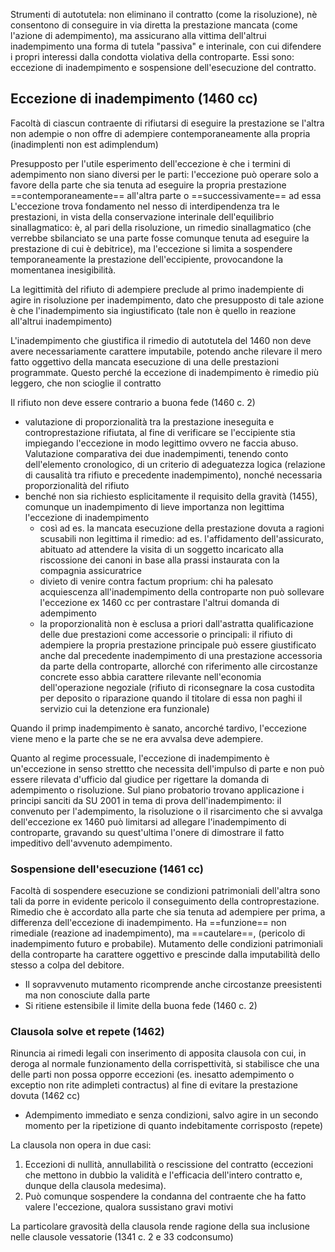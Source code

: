 Strumenti di autotutela: non eliminano il contratto (come la risoluzione), nè consentono di conseguire in via diretta la prestazione mancata (come l'azione di adempimento), ma assicurano alla vittima dell'altrui inadempimento una forma di tutela "passiva" e interinale, con cui difendere i propri interessi dalla condotta violativa della controparte. Essi sono: eccezione di inadempimento e sospensione dell'esecuzione del contratto.

## Eccezione di inadempimento (1460 cc)
Facoltà di ciascun contraente di rifiutarsi di eseguire la prestazione se l'altra non adempie o non offre di adempiere contemporaneamente alla propria (inadimplenti non est adimplendum)

Presupposto per l'utile esperimento dell'eccezione è che i termini di adempimento non siano diversi per le parti: l'eccezione può operare solo a favore della parte che sia tenuta ad eseguire la propria prestazione ==contemporaneamente== all'altra parte o ==successivamente== ad essa
L'eccezione trova fondamento nel nesso di interdipendenza tra le prestazioni, in vista della conservazione interinale dell'equilibrio sinallagmatico: è, al pari della risoluzione, un rimedio sinallagmatico (che verrebbe sbilanciato se una parte fosse comunque tenuta ad eseguire la prestazione di cui è debitrice), ma l'eccezione si limita a sospendere temporaneamente la prestazione dell'eccipiente, provocandone la momentanea inesigibilità.

La legittimità del rifiuto di adempiere preclude al primo inadempiente di agire in risoluzione  per inadempimento, dato che presupposto di tale azione è che l'inadempimento sia ingiustificato (tale non è quello in reazione all'altrui inadempimento)

L'inadempimento che giustifica il rimedio di autotutela del 1460 non deve avere necessariamente carattere imputabile, potendo anche rilevare il mero fatto oggettivo della mancata esecuzione di una delle prestazioni programmate. Questo perché la eccezione di inadempimento è rimedio più leggero, che non scioglie il contratto

Il rifiuto non deve essere contrario a buona fede (1460 c. 2)
- valutazione di proporzionalità tra la prestazione ineseguita e controprestazione rifiutata, al fine di verificare se l'eccipiente stia impiegando l'eccezione in modo legittimo ovvero ne faccia abuso. Valutazione comparativa dei due inadempimenti, tenendo conto dell'elemento cronologico, di un criterio di adeguatezza logica (relazione di causalità tra rifiuto e precedente inadempimento), nonché necessaria proporzionalità del rifiuto
- benché non sia richiesto esplicitamente il requisito della gravità (1455), comunque un inadempimento di lieve importanza non legittima l'eccezione di inadempimento
	- così ad es. la mancata esecuzione della prestazione dovuta a ragioni scusabili non legittima il rimedio: ad es. l'affidamento dell'assicurato, abituato ad attendere la visita di un soggetto incaricato alla riscossione dei canoni in base alla prassi instaurata con la compagnia assicuratrice
	- divieto di venire contra factum proprium: chi ha palesato acquiescenza all'inadempimento della controparte non può sollevare l'eccezione ex 1460 cc per contrastare l'altrui domanda di adempimento
	- la proporzionalità non è esclusa a priori dall'astratta qualificazione delle due prestazioni come accessorie o principali: il rifiuto di adempiere la propria prestazione principale può essere giustificato anche dal precedente inadempimento di una prestazione accessoria da parte della controparte, allorché con riferimento alle circostanze concrete esso abbia carattere rilevante nell'economia dell'operazione negoziale (rifiuto di riconsegnare la cosa custodita per deposito o riparazione quando il titolare di essa non paghi il servizio cui la detenzione era funzionale)

Quando il primp inadempimento è sanato, ancorché tardivo, l'eccezione viene meno e la parte che se ne era avvalsa deve adempiere.

Quanto al regime processuale, l'eccezione di inadempimento è un'eccezione in senso strettto che necessita dell'impulso di parte e non può essere rilevata d'ufficio dal giudice per rigettare la domanda di adempimento o risoluzione. Sul piano probatorio trovano applicazione i principi sanciti da SU 2001 in tema di prova dell'inadempimento: il convenuto per l'adempimento, la risoluzione o il risarcimento che si avvalga dell'eccezione ex 1460 può limitarsi ad allegare l'inadempimento di controparte, gravando su quest'ultima l'onere di dimostrare il fatto impeditivo dell'avvenuto adempimento.

### Sospensione dell'esecuzione (1461 cc)
Facoltà di sospendere esecuzione se condizioni patrimoniali dell'altra sono tali da porre in evidente pericolo il conseguimento della controprestazione.
Rimedio che è accordato alla parte che sia tenuta ad adempiere per prima, a differenza dell'eccezione di inadempimento. Ha ==funzione== non rimediale (reazione ad inadempimento), ma ==cautelare==, (pericolo di inadempimento futuro e probabile). Mutamento delle condizioni patrimoniali della controparte ha carattere oggettivo e prescinde dalla imputabilità dello stesso a colpa del debitore. 
- Il sopravvenuto mutamento ricomprende anche circostanze preesistenti ma non conosciute dalla parte
- Si ritiene estensibile il limite della buona fede (1460 c. 2)

### Clausola solve et repete (1462)
Rinuncia ai rimedi legali con inserimento di apposita clausola con cui, in deroga al normale funzionamento della corrispettività, si stabilisce che una delle parti non possa opporre eccezioni (es. inesatto adempimento o exceptio non rite adimpleti contractus) al fine di evitare la prestazione dovuta (1462 cc)
- Adempimento immediato e senza condizioni, salvo agire in un secondo momento per la ripetizione di quanto indebitamente corrisposto (repete)

La clausola non opera in due casi:
1. Eccezioni di nullità, annullabilità o rescissione del contratto (eccezioni che mettono in dubbio la validità e l'efficacia dell'intero contratto e, dunque della clausola medesima). 
2. Può comunque sospendere la condanna del contraente che ha fatto valere l'eccezione, qualora sussistano gravi motivi

La particolare gravosità della clausola rende ragione della sua inclusione nelle clausole vessatorie (1341 c. 2 e 33 codconsumo)
